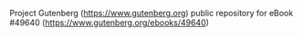 Project Gutenberg (https://www.gutenberg.org) public repository for eBook #49640 (https://www.gutenberg.org/ebooks/49640)
